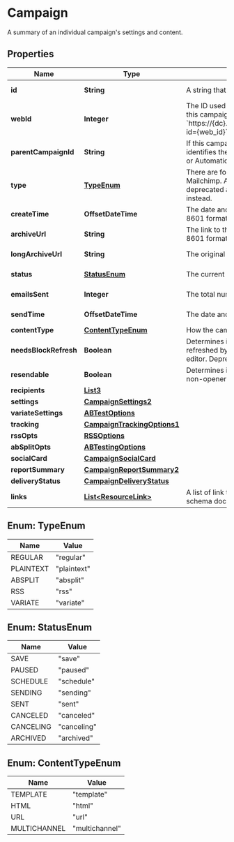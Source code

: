 

# Campaign

A summary of an individual campaign's settings and content.

## Properties

| Name | Type | Description | Notes |
|------------ | ------------- | ------------- | -------------|
|**id** | **String** | A string that uniquely identifies this campaign. |  [optional] [readonly] |
|**webId** | **Integer** | The ID used in the Mailchimp web application. View this campaign in your Mailchimp account at &#x60;https://{dc}.admin.mailchimp.com/campaigns/show/?id&#x3D;{web_id}&#x60;. |  [optional] [readonly] |
|**parentCampaignId** | **String** | If this campaign is the child of another campaign, this identifies the parent campaign. For Example, for RSS or Automation children. |  [optional] [readonly] |
|**type** | [**TypeEnum**](#TypeEnum) | There are four types of [campaigns](https://mailchimp.com/help/getting-started-with-campaigns/) you can create in Mailchimp. A/B Split campaigns have been deprecated and variate campaigns should be used instead. |  [optional] |
|**createTime** | **OffsetDateTime** | The date and time the campaign was created in ISO 8601 format. |  [optional] [readonly] |
|**archiveUrl** | **String** | The link to the campaign&#39;s archive version in ISO 8601 format. |  [optional] [readonly] |
|**longArchiveUrl** | **String** | The original link to the campaign&#39;s archive version. |  [optional] [readonly] |
|**status** | [**StatusEnum**](#StatusEnum) | The current status of the campaign. |  [optional] [readonly] |
|**emailsSent** | **Integer** | The total number of emails sent for this campaign. |  [optional] [readonly] |
|**sendTime** | **OffsetDateTime** | The date and time a campaign was sent. |  [optional] [readonly] |
|**contentType** | [**ContentTypeEnum**](#ContentTypeEnum) | How the campaign&#39;s content is put together. |  [optional] |
|**needsBlockRefresh** | **Boolean** | Determines if the campaign needs its blocks refreshed by opening the web-based campaign editor. Deprecated and will always return false. |  [optional] [readonly] |
|**resendable** | **Boolean** | Determines if the campaign qualifies to be resent to non-openers. |  [optional] [readonly] |
|**recipients** | [**List3**](List3.md) |  |  [optional] |
|**settings** | [**CampaignSettings2**](CampaignSettings2.md) |  |  [optional] |
|**variateSettings** | [**ABTestOptions**](ABTestOptions.md) |  |  [optional] |
|**tracking** | [**CampaignTrackingOptions1**](CampaignTrackingOptions1.md) |  |  [optional] |
|**rssOpts** | [**RSSOptions**](RSSOptions.md) |  |  [optional] |
|**abSplitOpts** | [**ABTestingOptions**](ABTestingOptions.md) |  |  [optional] |
|**socialCard** | [**CampaignSocialCard**](CampaignSocialCard.md) |  |  [optional] |
|**reportSummary** | [**CampaignReportSummary2**](CampaignReportSummary2.md) |  |  [optional] |
|**deliveryStatus** | [**CampaignDeliveryStatus**](CampaignDeliveryStatus.md) |  |  [optional] |
|**links** | [**List&lt;ResourceLink&gt;**](ResourceLink.md) | A list of link types and descriptions for the API schema documents. |  [optional] [readonly] |



## Enum: TypeEnum

| Name | Value |
|---- | -----|
| REGULAR | &quot;regular&quot; |
| PLAINTEXT | &quot;plaintext&quot; |
| ABSPLIT | &quot;absplit&quot; |
| RSS | &quot;rss&quot; |
| VARIATE | &quot;variate&quot; |



## Enum: StatusEnum

| Name | Value |
|---- | -----|
| SAVE | &quot;save&quot; |
| PAUSED | &quot;paused&quot; |
| SCHEDULE | &quot;schedule&quot; |
| SENDING | &quot;sending&quot; |
| SENT | &quot;sent&quot; |
| CANCELED | &quot;canceled&quot; |
| CANCELING | &quot;canceling&quot; |
| ARCHIVED | &quot;archived&quot; |



## Enum: ContentTypeEnum

| Name | Value |
|---- | -----|
| TEMPLATE | &quot;template&quot; |
| HTML | &quot;html&quot; |
| URL | &quot;url&quot; |
| MULTICHANNEL | &quot;multichannel&quot; |



